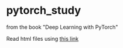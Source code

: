 # pytorch_study
from the book "Deep Learning with PyTorch"

Read html files using [this link](https://htmlpreview.github.io/)

